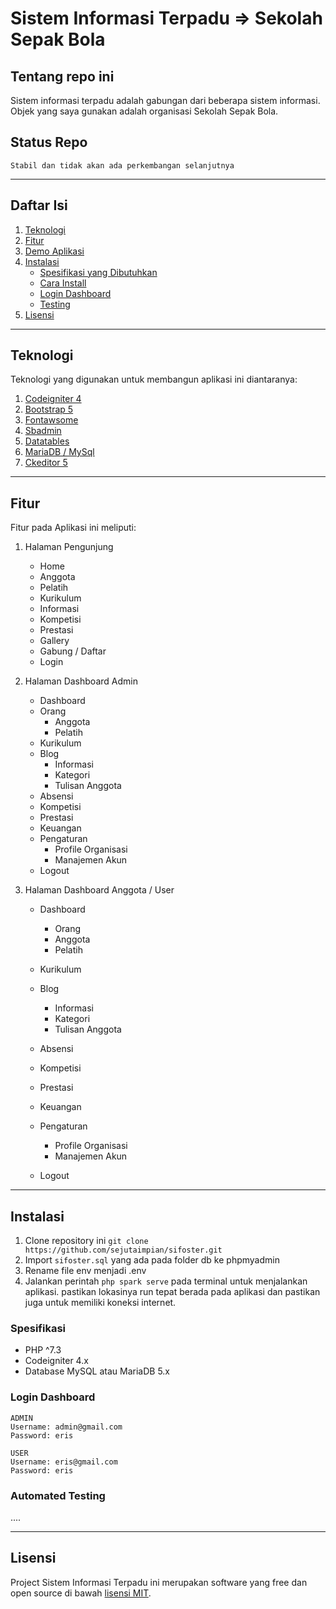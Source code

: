 # Sistem Informasi Terpadu => Sekolah Sepak Bola

## Tentang repo ini

Sistem informasi terpadu adalah gabungan dari beberapa sistem informasi. Objek yang saya gunakan adalah organisasi Sekolah Sepak Bola.

## Status Repo

`Stabil dan tidak akan ada perkembangan selanjutnya`

<hr>

## Daftar Isi

1. [Teknologi](#teknologi)
2. [Fitur](#fitur)
3. [Demo Aplikasi](#demo-aplikasi)
4. [Instalasi](#instalasi)
   - [Spesifikasi yang Dibutuhkan](#spesifikasi)
   - [Cara Install](#cara-install)
   - [Login Dashboard](#cara-install)
   - [Testing](#automated-testing)
5. [Lisensi](#license)

<hr>

## Teknologi

Teknologi yang digunakan untuk membangun aplikasi ini diantaranya:

1. [Codeigniter 4](https://codeigniter.com/)
2. [Bootstrap 5](https://getbootstrap.com/)
3. [Fontawsome](https://fontawesome.com/)
4. [Sbadmin](https://github.com/startbootstrap/startbootstrap-sb-admin)
5. [Datatables](https://datatables.net/)
6. [MariaDB / MySql](https://mariadb.org/)
7. [Ckeditor 5](https://ckeditor.com/)

<hr>

## Fitur

Fitur pada Aplikasi ini meliputi:

1. Halaman Pengunjung

   - Home
   - Anggota
   - Pelatih
   - Kurikulum
   - Informasi
   - Kompetisi
   - Prestasi
   - Gallery
   - Gabung / Daftar
   - Login

2. Halaman Dashboard Admin

   - Dashboard
   - Orang
     - Anggota
     - Pelatih
   - Kurikulum
   - Blog
     - Informasi
     - Kategori
     - Tulisan Anggota
   - Absensi
   - Kompetisi
   - Prestasi
   - Keuangan
   - Pengaturan
     - Profile Organisasi
     - Manajemen Akun
   - Logout

3. Halaman Dashboard Anggota / User

   - Dashboard

     - Orang
     - Anggota
     - Pelatih

   - Kurikulum
   - Blog

     - Informasi
     - Kategori
     - Tulisan Anggota

   - Absensi
   - Kompetisi
   - Prestasi
   - Keuangan
   - Pengaturan

     - Profile Organisasi
     - Manajemen Akun

   - Logout

<hr>

## Instalasi

1. Clone repository ini `git clone https://github.com/sejutaimpian/sifoster.git`
2. Import `sifoster.sql` yang ada pada folder db ke phpmyadmin
3. Rename file env menjadi .env
4. Jalankan perintah `php spark serve` pada terminal untuk menjalankan aplikasi. pastikan lokasinya run tepat berada pada aplikasi dan pastikan juga untuk memiliki koneksi internet.

### Spesifikasi

- PHP ^7.3
- Codeigniter 4.x
- Database MySQL atau MariaDB 5.x

### Login Dashboard

```
ADMIN
Username: admin@gmail.com
Password: eris

USER
Username: eris@gmail.com
Password: eris
```

### Automated Testing

....

<hr>

## Lisensi

Project Sistem Informasi Terpadu ini merupakan software yang free dan open source di bawah [lisensi MIT](LICENSE).
